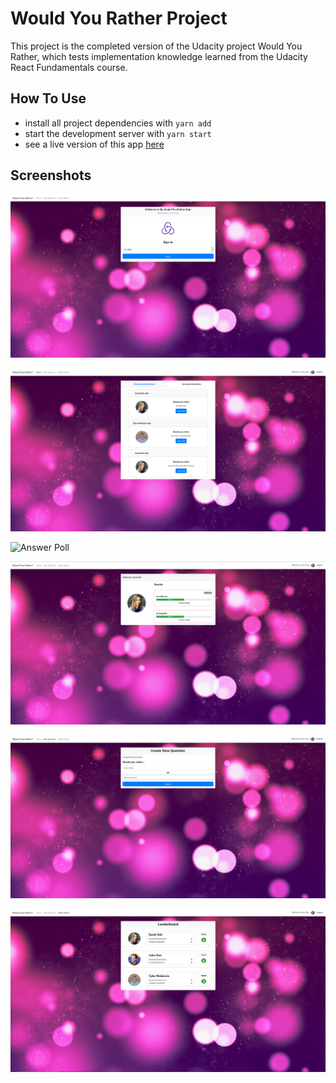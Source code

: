 # Would You Rather Project

This project is the completed version of the Udacity project Would You Rather, which tests implementation knowledge 
learned from the Udacity React Fundamentals course.

## How To Use

* install all project dependencies with `yarn add`
* start the development server with `yarn start`
* see a live version of this app [here](http://tranquil-observation.surge.sh)

## Screenshots

![Login](src/screenshots/login.png "Login Screen")

![Home](src/screenshots/home.png "Home Screen")

![Answer Poll](src/screenshots/answer-poll.png "Answer Poll Screen")

![Poll Results](src/screenshots/poll-results.png "Poll Results Screen")

![Create Question](src/screenshots/create-question.png "Create Question Screen")

![Leaderboard](src/screenshots/leaderboard.png "Leaderboard Screen")
